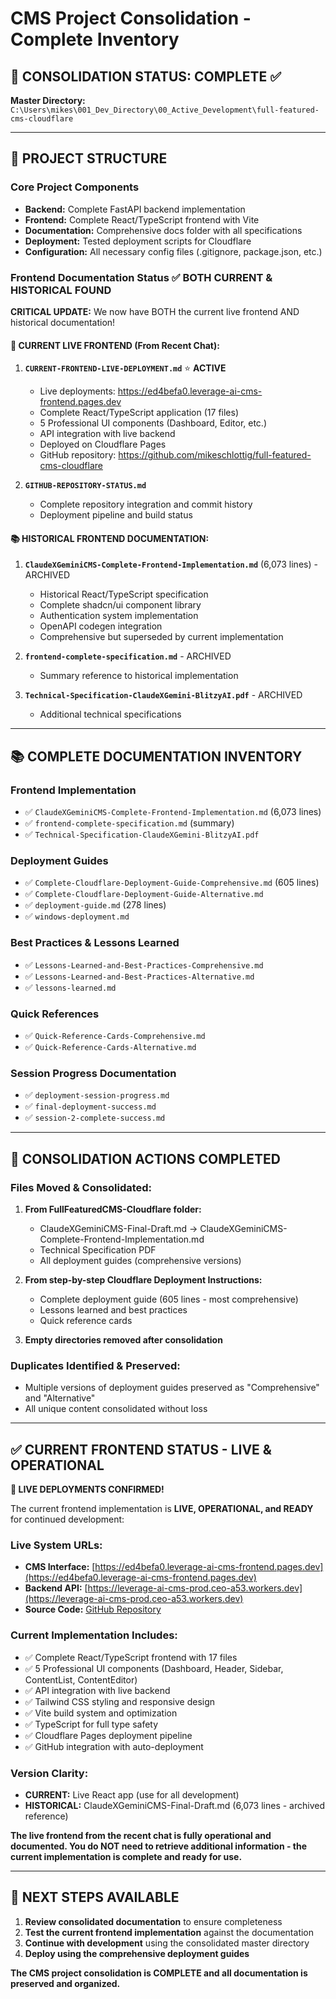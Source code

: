 # CMS Project Consolidation - Complete Inventory

## 🎯 CONSOLIDATION STATUS: COMPLETE ✅

**Master Directory:** `C:\Users\mikes\001_Dev_Directory\00_Active_Development\full-featured-cms-cloudflare`

---

## 📁 PROJECT STRUCTURE

### **Core Project Components**
- **Backend:** Complete FastAPI backend implementation
- **Frontend:** Complete React/TypeScript frontend with Vite
- **Documentation:** Comprehensive docs folder with all specifications
- **Deployment:** Tested deployment scripts for Cloudflare
- **Configuration:** All necessary config files (.gitignore, package.json, etc.)

### **Frontend Documentation Status** ✅ **BOTH CURRENT & HISTORICAL FOUND**

**CRITICAL UPDATE:** We now have BOTH the current live frontend AND historical documentation!

#### **🚀 CURRENT LIVE FRONTEND (From Recent Chat):**
1. **`CURRENT-FRONTEND-LIVE-DEPLOYMENT.md`** ⭐ **ACTIVE**
   - Live deployments: https://ed4befa0.leverage-ai-cms-frontend.pages.dev
   - Complete React/TypeScript application (17 files)
   - 5 Professional UI components (Dashboard, Editor, etc.)
   - API integration with live backend
   - Deployed on Cloudflare Pages
   - GitHub repository: https://github.com/mikeschlottig/full-featured-cms-cloudflare

2. **`GITHUB-REPOSITORY-STATUS.md`**
   - Complete repository integration and commit history
   - Deployment pipeline and build status

#### **📚 HISTORICAL FRONTEND DOCUMENTATION:**
1. **`ClaudeXGeminiCMS-Complete-Frontend-Implementation.md`** (6,073 lines) - ARCHIVED
   - Historical React/TypeScript specification
   - Complete shadcn/ui component library
   - Authentication system implementation
   - OpenAPI codegen integration
   - Comprehensive but superseded by current implementation

2. **`frontend-complete-specification.md`** - ARCHIVED
   - Summary reference to historical implementation

3. **`Technical-Specification-ClaudeXGemini-BlitzyAI.pdf`** - ARCHIVED
   - Additional technical specifications

---

## 📚 COMPLETE DOCUMENTATION INVENTORY

### **Frontend Implementation**
- ✅ `ClaudeXGeminiCMS-Complete-Frontend-Implementation.md` (6,073 lines)
- ✅ `frontend-complete-specification.md` (summary)
- ✅ `Technical-Specification-ClaudeXGemini-BlitzyAI.pdf`

### **Deployment Guides**
- ✅ `Complete-Cloudflare-Deployment-Guide-Comprehensive.md` (605 lines)
- ✅ `Complete-Cloudflare-Deployment-Guide-Alternative.md`
- ✅ `deployment-guide.md` (278 lines)
- ✅ `windows-deployment.md`

### **Best Practices & Lessons Learned**
- ✅ `Lessons-Learned-and-Best-Practices-Comprehensive.md`
- ✅ `Lessons-Learned-and-Best-Practices-Alternative.md`
- ✅ `lessons-learned.md`

### **Quick References**
- ✅ `Quick-Reference-Cards-Comprehensive.md`
- ✅ `Quick-Reference-Cards-Alternative.md`

### **Session Progress Documentation**
- ✅ `deployment-session-progress.md`
- ✅ `final-deployment-success.md`
- ✅ `session-2-complete-success.md`

---

## 🔄 CONSOLIDATION ACTIONS COMPLETED

### **Files Moved & Consolidated:**
1. **From FullFeaturedCMS-Cloudflare folder:**
   - ClaudeXGeminiCMS-Final-Draft.md → ClaudeXGeminiCMS-Complete-Frontend-Implementation.md
   - Technical Specification PDF
   - All deployment guides (comprehensive versions)

2. **From step-by-step Cloudflare Deployment Instructions:**
   - Complete deployment guide (605 lines - most comprehensive)
   - Lessons learned and best practices
   - Quick reference cards

3. **Empty directories removed after consolidation**

### **Duplicates Identified & Preserved:**
- Multiple versions of deployment guides preserved as "Comprehensive" and "Alternative"
- All unique content consolidated without loss

---

## ✅ CURRENT FRONTEND STATUS - LIVE & OPERATIONAL

**🚀 LIVE DEPLOYMENTS CONFIRMED!**

The current frontend implementation is **LIVE, OPERATIONAL, and READY** for continued development:

### **Live System URLs:**
- **CMS Interface:** [https://ed4befa0.leverage-ai-cms-frontend.pages.dev](https://ed4befa0.leverage-ai-cms-frontend.pages.dev)
- **Backend API:** [https://leverage-ai-cms-prod.ceo-a53.workers.dev](https://leverage-ai-cms-prod.ceo-a53.workers.dev)
- **Source Code:** [GitHub Repository](https://github.com/mikeschlottig/full-featured-cms-cloudflare)

### **Current Implementation Includes:**
- ✅ Complete React/TypeScript frontend with 17 files
- ✅ 5 Professional UI components (Dashboard, Header, Sidebar, ContentList, ContentEditor)
- ✅ API integration with live backend
- ✅ Tailwind CSS styling and responsive design
- ✅ Vite build system and optimization
- ✅ TypeScript for full type safety
- ✅ Cloudflare Pages deployment pipeline
- ✅ GitHub integration with auto-deployment

### **Version Clarity:**
- **CURRENT:** Live React app (use for all development)
- **HISTORICAL:** ClaudeXGeminiCMS-Final-Draft.md (6,073 lines - archived reference)

**The live frontend from the recent chat is fully operational and documented. You do NOT need to retrieve additional information - the current implementation is complete and ready for use.**

---

## 🎯 NEXT STEPS AVAILABLE

1. **Review consolidated documentation** to ensure completeness
2. **Test the current frontend implementation** against the documentation
3. **Continue with development** using the consolidated master directory
4. **Deploy using the comprehensive deployment guides**

**The CMS project consolidation is COMPLETE and all documentation is preserved and organized.**